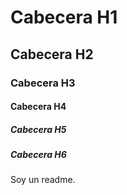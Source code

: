 # Cabecera H1
## Cabecera H2
### Cabecera H3
#### Cabecera H4
##### Cabecera H5
##### Cabecera H6

Soy un readme.
